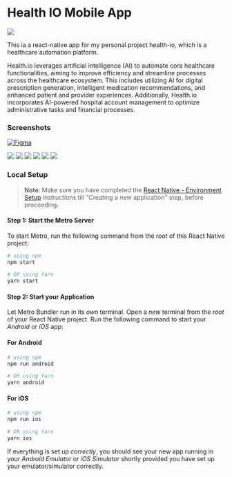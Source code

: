 # Health IO Mobile App
![](https://res.cloudinary.com/srvraj311/image/upload/c_pad,w_100,h_100/v1711702470/icon_phukh6.png)  

This ia a react-native app for my personal project health-io, which is a healthcare automation platform.

Health.io leverages artificial intelligence (AI) to automate core healthcare functionalities, aiming to improve efficiency and streamline processes across the healthcare ecosystem. This includes utilizing AI for digital prescription generation, intelligent medication recommendations, and enhanced patient and provider experiences. Additionally, Health.io incorporates AI-powered hospital account management to optimize administrative tasks and financial processes.

### Screenshots
[![Figma](https://res.cloudinary.com/srvraj311/image/upload/c_pad,w_200/v1711705642/figma_logo_icon_171159_rrh0cv.png)](
    https://www.figma.com/file/wQ8lqgVqOIZNY4Bu4WBa6v/Health-IO-Admin?type=design&node-id=0-1&mode=design
)

![](https://res.cloudinary.com/srvraj311/image/upload/c_pad,h_300/v1711701715/Screenshot_1711701603_ikdmgf.png) ![](https://res.cloudinary.com/srvraj311/image/upload/c_pad,h_300/v1711701716/Screenshot_1711701628_y9hyvv.png) ![](https://res.cloudinary.com/srvraj311/image/upload/c_pad,h_300/v1711701716/Screenshot_1711701636_z7orev.png) ![](https://res.cloudinary.com/srvraj311/image/upload/c_pad,h_300/v1711701716/Screenshot_1711701674_ga68bu.png) ![](https://res.cloudinary.com/srvraj311/image/upload/c_pad,h_300/v1711701717/Screenshot_1711701694_ef3vvi.png) ![](https://res.cloudinary.com/srvraj311/image/upload/c_pad,h_300/v1711701717/Screenshot_1711701681_es7wk0.png)


### Local Setup

>**Note**: Make sure you have completed the [React Native - Environment Setup](https://reactnative.dev/docs/environment-setup) instructions till "Creating a new application" step, before proceeding.

#### Step 1: Start the Metro Server
To start Metro, run the following command from the _root_ of this React Native project:
```bash
# using npm
npm start

# OR using Yarn
yarn start
```

#### Step 2: Start your Application

Let Metro Bundler run in its _own_ terminal. Open a _new_ terminal from the _root_ of your React Native project. Run the following command to start your _Android_ or _iOS_ app:

#### For Android

```bash
# using npm
npm run android

# OR using Yarn
yarn android
```

#### For iOS

```bash
# using npm
npm run ios

# OR using Yarn
yarn ios
```

If everything is set up _correctly_, you should see your new app running in your _Android Emulator_ or _iOS Simulator_ shortly provided you have set up your emulator/simulator correctly.

